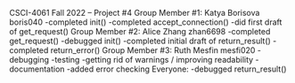 CSCI-4061 Fall 2022 – Project #4
Group Member #1: Katya Borisova boris040
    -completed init()
    -completed accept_connection()
    -did first draft of get_request()
Group Member #2: Alice Zhang zhan6698
    -completed get_request()
    -debugged init()
    -completed initial draft of return_result()
    -completed return_error()
Group Member #3: Ruth Mesfin mesfi020
    -debugging
    -testing
    -getting rid of warnings / improving readability 
    -documentation
    -added error checking
Everyone: 
    -debugged return_result()
 
 
